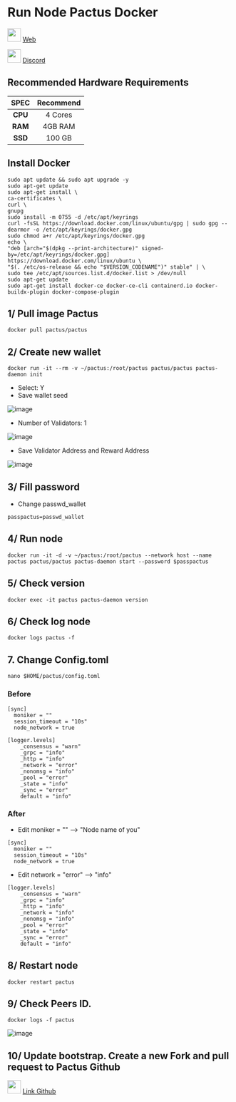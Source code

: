 # Run Node Pactus Docker
<img src="https://user-images.githubusercontent.com/50621007/183283867-56b4d69f-bc6e-4939-b00a-72aa019d1aea.png" width="30"/> <a href="https://pactus.org" target="_blank">Web</a>

<img src="https://github.com/vnbnode/VNBnode-Guides/assets/76662222/23c3d2d7-f8e2-493b-bbc3-7c348fde2d6e" width="30"/> <a href="https://discord.gg/pactus-795592769300987944" target="_blank">Discord</a>

## Recommended Hardware Requirements 

|   SPEC      |        Recommend          |
| :---------: | :-----------------------: |
|   **CPU**   |        4 Cores            |
|   **RAM**   |        4GB RAM            |
|   **SSD**   |        100 GB             | 

## Install Docker
```
sudo apt update && sudo apt upgrade -y
sudo apt-get update
sudo apt-get install \
ca-certificates \
curl \
gnupg
sudo install -m 0755 -d /etc/apt/keyrings
curl -fsSL https://download.docker.com/linux/ubuntu/gpg | sudo gpg --dearmor -o /etc/apt/keyrings/docker.gpg
sudo chmod a+r /etc/apt/keyrings/docker.gpg
echo \
"deb [arch="$(dpkg --print-architecture)" signed-by=/etc/apt/keyrings/docker.gpg] https://download.docker.com/linux/ubuntu \
"$(. /etc/os-release && echo "$VERSION_CODENAME")" stable" | \
sudo tee /etc/apt/sources.list.d/docker.list > /dev/null
sudo apt-get update
sudo apt-get install docker-ce docker-ce-cli containerd.io docker-buildx-plugin docker-compose-plugin
```
## 1/ Pull image Pactus
```
docker pull pactus/pactus
```
## 2/ Create new wallet
```
docker run -it --rm -v ~/pactus:/root/pactus pactus/pactus pactus-daemon init
```
- Select: Y
- Save wallet seed

![image](https://github.com/vnbnode/VNBnode-Guides/assets/76662222/c3651ee4-d555-42c3-9a06-5bffc3323aed)
- Number of Validators: 1

![image](https://github.com/vnbnode/VNBnode-Guides/assets/76662222/43eae9e2-d9ae-4130-ae4f-93a3e927edbc)
- Save Validator Address and Reward Address

![image](https://github.com/vnbnode/VNBnode-Guides/assets/76662222/bc1283c6-cb91-4236-8789-16dcc5694290)

## 3/ Fill password
- Change passwd_wallet
```
passpactus=passwd_wallet
```
## 4/ Run node
```
docker run -it -d -v ~/pactus:/root/pactus --network host --name pactus pactus/pactus pactus-daemon start --password $passpactus
```
## 5/ Check version
```
docker exec -it pactus pactus-daemon version
```
## 6/ Check log node
```
docker logs pactus -f
```
## 7. Change Config.toml
```
nano $HOME/pactus/config.toml
```
### Before
```
[sync]
  moniker = ""
  session_timeout = "10s"
  node_network = true
```
```
[logger.levels]
    _consensus = "warn"
    _grpc = "info"
    _http = "info"
    _network = "error"
    _nonomsg = "info"
    _pool = "error"
    _state = "info"
    _sync = "error"
    default = "info"
```
### After
- Edit moniker = "" --> "Node name of you"
```
[sync]
  moniker = ""
  session_timeout = "10s"
  node_network = true
```
- Edit network = "error" --> "info"
```
[logger.levels]
    _consensus = "warn"
    _grpc = "info"
    _http = "info"
    _network = "info"
    _nonomsg = "info"
    _pool = "error"
    _state = "info"
    _sync = "error"
    default = "info"
```
## 8/ Restart node
```
docker restart pactus
```
## 9/ Check Peers ID.
```
docker logs -f pactus
```

![image](https://github.com/vnbnode/VNBnode-Guides/assets/76662222/e893bca7-69e0-4629-bcba-ef463fc24c92)

## 10/ Update bootstrap. Create a new Fork and pull request to Pactus Github
<img src="https://github.com/vnbnode/VNBnode-Guides/assets/76662222/80008019-93a3-45b8-b250-d5c26647c787" width="30"/> <a href="https://github.com/pactus-project/pactus" target="_blank">Link Github</a>
